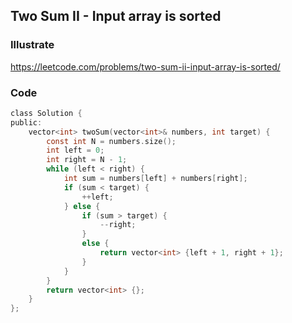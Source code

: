 ## Two Sum II - Input array is sorted
### Illustrate
<https://leetcode.com/problems/two-sum-ii-input-array-is-sorted/>

### Code
```c
class Solution {
public:
    vector<int> twoSum(vector<int>& numbers, int target) {        
        const int N = numbers.size();
        int left = 0;
        int right = N - 1;
        while (left < right) {
            int sum = numbers[left] + numbers[right];
            if (sum < target) {
                ++left;
            } else {
                if (sum > target) {
                    --right;
                }
                else {
                    return vector<int> {left + 1, right + 1};
                }
            }
        }
        return vector<int> {}; 
    }
};
```